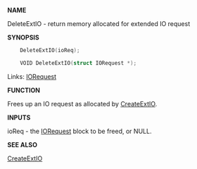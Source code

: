 
**NAME**

DeleteExtIO - return memory allocated for extended IO request

**SYNOPSIS**

```c
    DeleteExtIO(ioReq);

    VOID DeleteExtIO(struct IORequest *);

```
Links: [IORequest](_0094) 

**FUNCTION**

Frees up an IO request as allocated by [CreateExtIO](_0147).

**INPUTS**

ioReq - the [IORequest](_0094) block to be freed, or NULL.

**SEE ALSO**

[CreateExtIO](_0147)
